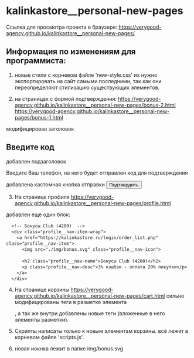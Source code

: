 # kalinkastore__personal-new-pages

Ссылка для просмотра проекта в браузере: https://verygood-agency.github.io/kalinkastore__personal-new-pages/


## Информация по изменениям для программиста:

1. новые стили с корневом файле 'new-style.css' их нужно экспортировать на сайт самыми последними, так как они переопределяют стилизацию существующих элементов.

2. на страницах с формой подтверждения:
https://verygood-agency.github.io/kalinkastore__personal-new-pages/bonus-2.html
https://verygood-agency.github.io/kalinkastore__personal-new-pages/bonus-1.html

модифицирован заголовок <h2 class="login__form-title login__form-title--mod">Введите код</h2>
добавлен подзаголовок <p class="login__form-subtitle">Введите Ваш телефон, на него будет отправлен код для подтверждения</p>
добавлена кастомная кнопка отправки <button class="custom-submit-button" type="submit">Подтвердить</button>

3. На странице профиля https://verygood-agency.github.io/kalinkastore__personal-new-pages/profile.html

добавлен еще один блок:

      <!-- Бонусы Club (4200)  -->
      <div class="profile__nav-item-wrap">
        <a href="https://kalinkastore.ru/login/order_list.php" class="profile__nav-item">
          <img src="./img/bonus.svg" class="profile__nav-icon">

          <h2 class="profile__nav-name">Бонусы Club (4200)</h2>
          <p class="profile__nav-desc">3% кэшбэк - оплата 20% покупки</p>
        </a>
      </div>

4. На странице корзины https://verygood-agency.github.io/kalinkastore__personal-new-pages/cart.html сильно модифицированы теги в разметке элемента <div class="basket__sum-block basket__sum-block--mod" id="user-cart-settings">, а так же внутри добавлены новые теги (вложенные в него элементы разметки).

5. Скрипты написаты только к новым элементам корзины. всё лежит в корневом файле 'scripts.js'.

6. новая иокнка лежит в папке img/bonus.svg
